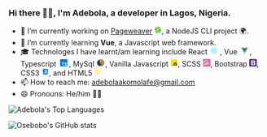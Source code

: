### Hi there 👋🏿, I'm Adebola, a developer in Lagos, Nigeria.

- 🔭 I’m currently working on [Pageweaver](https://pageweaver.netlify.app) <img height='15px' src='./icons/pageweaver.png'></img>, a NodeJS CLI project 🌍.
- 🌱 I’m currently learning **Vue**, a Javascript web framework.
- 🎓 Technologes I have learnt/am learning include React <img height='15px' src='./icons/react.png'></img>
, Vue <img height='15px' src='./icons/vue.png'></img>, Typescript <img height='15px' src='./icons/ts.png'></img>, MySql <img height='15px' src='./icons/mysql.png'></img>, Vanilla Javascript <img height='15px' src='./icons/js.png'></img>, SCSS <img height='15px' src='./icons/sass.png'></img>, Bootstrap <img height='15px' src='./icons/bootstrap.png'></img>, CSS3 <img height='15px' src='./icons/css.png'></img>, and 
HTML5 <img height='15px' src='./icons/html.png'></img>
- 📫 How to reach me: adebolaakomolafe@gmail.com
- 😄 Pronouns: He/him 🧒🏿

  
 ![Adebola's Top Languages](https://github-readme-stats.vercel.app/api/top-langs/?username=adebola-xyz&theme=dark&show_icons=true&count_private=true&hide_border=true&layout=compact&langs)
 
 ​![​Osebobo's GitHub stats​](https://github-readme-stats.vercel.app/api?username=adebola-xyz&show_icons=true&theme=dark)
